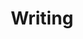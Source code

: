 ---
title: Writing
description: Akio blog features productivity, tips, inspiration and strategies for massive profits. Find out how to set up a successful blog or how to make yours even better!
---
